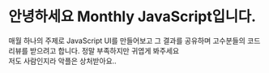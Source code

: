 # 안녕하세요 Monthly JavaScript입니다.  
매월 하나의 주제로 JavaScript UI를 만들어보고 그 결과를 공유하며 고수분들의 코드리뷰를 받으려고 합니다. 정말 부족하지만 귀엽게 봐주세요  
저도 사람인지라 악플은 상처받아요..  
